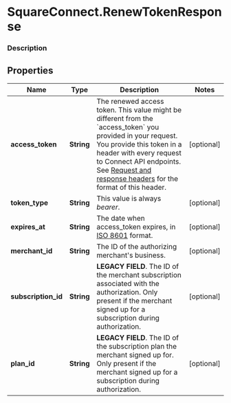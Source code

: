 # SquareConnect.RenewTokenResponse

### Description



## Properties
Name | Type | Description | Notes
------------ | ------------- | ------------- | -------------
**access_token** | **String** | The renewed access token. This value might be different from the &#x60;access_token&#x60; you provided in your request. You provide this token in a header with every request to Connect API endpoints. See [Request and response headers](https://docs.connect.squareup.com/api/connect/v2/#requestandresponseheaders) for the format of this header. | [optional] 
**token_type** | **String** | This value is always _bearer_. | [optional] 
**expires_at** | **String** | The date when access_token expires, in [ISO 8601](http://www.iso.org/iso/home/standards/iso8601.htm) format. | [optional] 
**merchant_id** | **String** | The ID of the authorizing merchant&#39;s business. | [optional] 
**subscription_id** | **String** | __LEGACY FIELD__. The ID of the merchant subscription associated with the authorization. Only present if the merchant signed up for a subscription during authorization. | [optional] 
**plan_id** | **String** | __LEGACY FIELD__. The ID of the subscription plan the merchant signed up for. Only present if the merchant signed up for a subscription during authorization. | [optional] 


